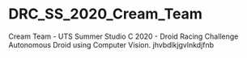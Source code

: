 # DRC_SS_2020_Cream_Team
Cream Team - UTS Summer Studio C 2020 - Droid Racing Challenge Autonomous Droid using Computer Vision.
jhvbdlkjgvlnkdjfnb
